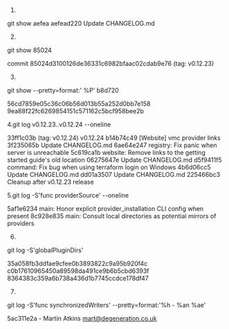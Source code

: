 1.
git show aefea 
aefead220 Update CHANGELOG.md

2.
git show 85024

commit 85024d3100126de36331c6982bfaac02cdab9e76 (tag: v0.12.23)

3.
git show --pretty=format:' %P' b8d720

 56cd7859e05c36c06b56d013b55a252d0bb7e158 9ea88f22fc6269854151c571162c5bcf958bee2b
 
4.git log  v0.12.23..v0.12.24  --oneline

33ff1c03b (tag: v0.12.24) v0.12.24
b14b74c49 [Website] vmc provider links
3f235065b Update CHANGELOG.md
6ae64e247 registry: Fix panic when server is unreachable
5c619ca1b website: Remove links to the getting started guide's old location
06275647e Update CHANGELOG.md
d5f9411f5 command: Fix bug when using terraform login on Windows
4b6d06cc5 Update CHANGELOG.md
dd01a3507 Update CHANGELOG.md
225466bc3 Cleanup after v0.12.23 release

5.git log -S'func providerSource' --oneline

5af1e6234 main: Honor explicit provider_installation CLI config when present
8c928e835 main: Consult local directories as potential mirrors of providers

6.
git log -S'globalPluginDirs'

35a058fb3ddfae9cfee0b3893822c9a95b920f4c
c0b17610965450a89598da491ce9b6b5cbd6393f
8364383c359a6b738a436d1b7745ccdce178df47

7.
git log -S'func synchronizedWriters' --pretty=format:'%h - %an %ae'

5ac311e2a - Martin Atkins mart@degeneration.co.uk